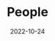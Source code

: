 ---
title: People
date: 2022-10-24
type: landing
sections:
  - block: people
    content:
      title: 
      # Choose which groups/teams of users to display.
      #   Edit `user_groups` in each user's profile to add them to one or more of these groups.
      user_groups:
          - Faculty
          - Ph.D. Students
          - Master Students
          - Undergraduates
          - Visiting Students
          - Graduate Students

      sort_by: Params.last_name
      sort_ascending: true
    design:
      show_interests: false
      show_role: true
      show_social: true

  - block: hero
    design:
      spacing:
        padding: ['0','0','0','0']
      background: 
        image: 
          filename: bg.png

    content:
      title: 
      text: |
        <meta name="viewport" content="width=device-width, initial-scale=1.0">
        <script>
        function adjustSize() {
            var windowHeight = window.innerHeight;
            var contentElement = document.getElementById('content');

            // 设置内容元素的高度为窗口高度的一半
            contentElement.style.height = windowHeight / 2 + 'px';
        }

        // 页面加载时和窗口大小改变时调整元素大小
        window.onload = adjustSize;
        window.onresize = adjustSize;
        </script>

        <style>

            .center-text {
            text-align: center;}

            .flex-container {
            display: flex;
            justify-content: space-between;
            flex-direction: row; 
            flex-wrap: wrap;
            align-items: center;
            }

            .flex-element {
            flex: 0.5; 
            margin: 2%;
            /* 元素占据可用空间的比例 */}

        </style>
        <div class="center-text" style="margin-top:-13%;width:100%;margin-left:30%">
        <div style="display:flex;justify-content:center"><p style="font-size:1.5rem;">Other Members</p></div>
        <div class="flex-container" style="text-align:center;">

          <div class="flex-element">
              <div style="display:flex;justify-content:center"><img src="oyj.jpg" style="border-radius: 50%;width:160px;"></div>
              <p style="font-size:1rem;text-align: center;margin-top:6%;">欧阳健</p>
              <p style="font-size:0.7rem;color:grey;text-align: center;margin-top:-7%">Jian Ouyang</p>
              <p style="font-size:0.7rem;color:grey;text-align: center;margin-top:-12%;margin-bottom:-10%">Advanced Research Scholar</p>
              <a href="mailto:ouyj@mail.sustech.edu.cn" style="font-size:0.7rem;text-decoration:none;text-align: center;">ouyj@mail.sustech.edu.cn</a>
          </div>

          <div class="flex-element"style="text-align:center">
              <div style="display:flex;justify-content:center"><img src="wh.png" style="border-radius: 50%;width:160px;"></div>
              <p style="font-size:1rem;text-align: center;margin-top:6%;">吴昊</p>
              <p style="font-size:0.7rem;color:grey;text-align: center;margin-top:-7%">Hao Wu</p>
              <p style="font-size:0.7rem;color:grey;text-align: center;margin-top:-12%;margin-bottom:-10%">Research Scholar</p>
              <a href="mailto:wuh3@mail.sustech.edu.cn" style="font-size:0.7rem;text-decoration:none;text-align: center;">wuh3@mail.sustech.edu.cn</a>
          </div>

          <div class="flex-element" style="text-align:center">
              <div style="display:flex;justify-content:center"><img src="wlf.jpg" style="border-radius: 50%;width:160px;"></div>
              <p style="font-size:1rem;text-align: center;margin-top:6%;">王璐峰</p>
              <p style="font-size:0.7rem;color:grey;text-align: center;margin-top:-7%">Lufeng Wang</p>
              <p style="font-size:0.7rem;color:grey;text-align: center;margin-top:-12%;margin-bottom:-10%">Algorithm Engineer</p>
              <a href="mailto:wanglf@mail.sustech.edu.cn" style="font-size:0.7rem;text-decoration:none;text-align: center;">wanglf@mail.sustech.edu.cn</a>
          </div>

          <div class="flex-element" style="text-align:center">
              <div style="display:flex;justify-content:center"><img src="lg.png" style="border-radius: 50%;width:160px;"></div>
              <p style="font-size:1rem;text-align: center;margin-top:6%;">李广</p>
              <p style="font-size:0.7rem;color:grey;text-align: center;margin-top:-7%">Guang Li</p>
              <p style="font-size:0.7rem;color:grey;text-align: center;margin-top:-12%;margin-bottom:-10%">Algorithm Engineer</p>
              <a href="mailto:1451513175@qq.com" style="font-size:0.7rem;text-decoration:none;text-align: center;">1451513175@qq.com</a>
          </div>
          
          <div class="flex-element" style="text-align:center">
              <div style="display:flex;justify-content:center"><img src="fx.png" style="border-radius: 50%;width:160px;"></div>
              <p style="font-size:1rem;text-align: center;margin-top:6%;">付辛</p>
              <p style="font-size:0.7rem;color:grey;text-align: center;margin-top:-7%">Xin Fu</p>
              <p style="font-size:0.7rem;color:grey;text-align: center;margin-top:-12%;margin-bottom:-10%">Administrative Assistant</p>
              <a href="mailto:fux@mail.sustech.edu.cn" style="font-size:0.7rem;text-decoration:none;text-align: center;">fux@mail.sustech.edu.cn</a>
          </div>
          
          <div class="flex-element" style="text-align:center">
              <div style="display:flex;justify-content:center"><img src="jry.png" style="border-radius: 50%;width:160px;"></div>
              <p style="font-size:1rem;text-align: center;margin-top:6%;">吉睿雅</p>
              <p style="font-size:0.7rem;color:grey;text-align: center;margin-top:-7%">Ruiya Ji</p>
              <p style="font-size:0.7rem;color:grey;text-align: center;margin-top:-12%;margin-bottom:-10%">Research Assistant</p>
              <a href="mailto:jiry@mail.sustech.edu.cn" style="font-size:0.7rem;text-decoration:none;text-align: center;">jiry@mail.sustech.edu.cn</a>
        </div>

        </div>
        </div>
---